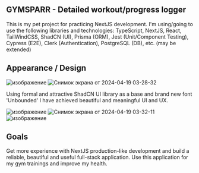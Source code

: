 ## GYMSPARR - Detailed workout/progress logger

This is my pet project for practicing NextJS development. I'm using/going to use the following libraries and technologies: TypeScript, NextJS, React, TailWindCSS, ShadCN (UI), Prisma (ORM), Jest (Unit/Component Testing), Cypress (E2E), Clerk (Authentication), PostgreSQL (DB), etc. (may be extended) 

## Appearance / Design
![изображение](https://github.com/limarkdl/next-gym-fullstack/assets/116545670/8c0ae531-a9f4-444a-a303-0b08076ce2f0)
![Снимок экрана от 2024-04-19 03-28-32](https://github.com/limarkdl/next-gym-fullstack/assets/116545670/7defa1f7-1062-415a-b452-021bcf447064)

Using formal and attractive ShadCN UI library as a base and brand new font 'Unbounded' I have achieved beautiful and meaningful UI and UX.

![изображение](https://github.com/limarkdl/next-gym-fullstack/assets/116545670/0041bd43-8bc2-4fc1-ae02-a03a314b8d4a)
![Снимок экрана от 2024-04-19 03-32-11](https://github.com/limarkdl/next-gym-fullstack/assets/116545670/43b37e69-7571-4555-a144-dc5e7ee91ef6)
![изображение](https://github.com/limarkdl/next-gym-fullstack/assets/116545670/424ae9fd-34c8-4561-a471-d349e31a55cb)


## Goals

Get more experience with NextJS production-like development and build a reliable, beautiful and useful full-stack application. 
Use this application for my gym trainings and improve my health.
